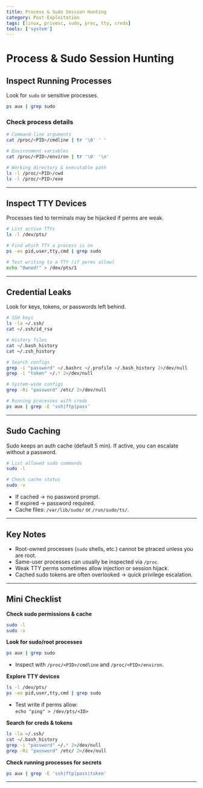 ```yaml
---
title: Process & Sudo Session Hunting
category: Post-Exploitation
tags: [linux, privesc, sudo, proc, tty, creds]
tools: ['system']
---
```


# Process & Sudo Session Hunting

## Inspect Running Processes
Look for `sudo` or sensitive processes.
```bash
ps aux | grep sudo
```

### Check process details
```bash
# Command-line arguments
cat /proc/<PID>/cmdline | tr '\0' ' '

# Environment variables
cat /proc/<PID>/environ | tr '\0' '\n'

# Working directory & executable path
ls -l /proc/<PID>/cwd
ls -l /proc/<PID>/exe
```

---

## Inspect TTY Devices
Processes tied to terminals may be hijacked if perms are weak.

```bash
# List active TTYs
ls -l /dev/pts/

# Find which TTY a process is on
ps -eo pid,user,tty,cmd | grep sudo

# Test writing to a TTY (if perms allow)
echo "Owned!" > /dev/pts/1
```

---

## Credential Leaks
Look for keys, tokens, or passwords left behind.

```bash
# SSH keys
ls -la ~/.ssh/
cat ~/.ssh/id_rsa

# History files
cat ~/.bash_history
cat ~/.zsh_history

# Search configs
grep -i "password" ~/.bashrc ~/.profile ~/.bash_history 2>/dev/null
grep -i "token" ~/.* 2>/dev/null

# System-wide configs
grep -Ri "password" /etc/ 2>/dev/null

# Running processes with creds
ps aux | grep -E 'ssh|ftp|pass'
```

---

## Sudo Caching
Sudo keeps an auth cache (default 5 min). If active, you can escalate without a password.

```bash
# List allowed sudo commands
sudo -l

# Check cache status
sudo -v
```

- If cached → no password prompt.  
- If expired → password required.  
- Cache files: `/var/lib/sudo/` or `/run/sudo/ts/`.

---

## Key Notes
- Root-owned processes (`sudo` shells, etc.) cannot be ptraced unless you are root.  
- Same-user processes can usually be inspected via `/proc`.  
- Weak TTY perms sometimes allow injection or session hijack.  
- Cached sudo tokens are often overlooked → quick privilege escalation.

---

## Mini Checklist

**Check sudo permissions & cache**

```bash
sudo -l
sudo -v
```

**Look for sudo/root processes**

```bash
ps aux | grep sudo
```
- Inspect with `/proc/<PID>/cmdline` and `/proc/<PID>/environ`.

**Explore TTY devices**

```bash
ls -l /dev/pts/
ps -eo pid,user,tty,cmd | grep sudo
```
- Test write if perms allow:  
  `echo "ping" > /dev/pts/<ID>`

**Search for creds & tokens**

```bash
ls -la ~/.ssh/
cat ~/.bash_history
grep -i "password" ~/.* 2>/dev/null
grep -Ri "password" /etc/ 2>/dev/null
```

**Check running processes for secrets**

```bash
ps aux | grep -E 'ssh|ftp|pass|token'
```

---


